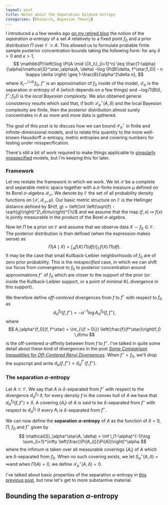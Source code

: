 ```yaml
---
layout: post
title: Notes about the Separation $alpha$-entropy
categories: [Research, Bayesian Theory]
---
```


I introduced a a few weeks ago [on my retired blog](https://mathstatnotes.wordpress.com/) the notion of the *separation $\alpha​$-entropy* of a set $A​$ relatively to a fixed point $f_0​$ and a prior distribution $\Pi​$ over $\mathbb{F} \supset A​$. This allowed us to formulate probable finite sample posterior concentration bounds taking the following form: for any $\delta > 0​$ and $\kappa > 1​$,
$$
\mathbb{P}\left(\log \Pi(A \mid \{X_i\}_{i=1}^n) \leq \frac{1-\alpha}{\alpha}\mathcal{S}^\star_\alpha(A, \delta) -\log \Pi(B(\delta, f^\star;f_0)) - n \kappa \delta \right) \geq 1-\frac{8}{\alpha^2\delta n},
$$
where $X_i \sim^{i.i.d.} f_0$, $f^\star$ is an approximation of $f_0$ inside of the model, $\mathcal{S}_\alpha$ is the separation $\alpha$-entropy of $A$ (which depends on a few things) and $-\log\Pi(B(\delta, f^\star;f_0))$ is the *local Bayesian complexity*. We also obtained general consistency results which said that, if both $\mathcal{S}_\alpha^\star(A, \delta)$ and the local Bayesian complexity are finite, then the posterior distribution almost surely concentrates in $A​$ as more and more data is gathered.

The goal of this post is to discuss how we can bound $\mathcal{S}_\alpha^\star​$ in finite and infinite-dimensional models, and to relate this quantity to the more well-known Hausdorff $\alpha​$-entropy, metric entropies and covering numbers for testing under misspecification. 

<!--more-->

There's still a bit of work required to make things applicable to [singularly misspecified](https://mathstatnotes.wordpress.com/2019/03/26/the-misspecified-mathematical-theory-of-bayesian-misspecification/) models, but I'm keeping this for later.

### Framework

Let me restate the framework in which we work. We let $\mathcal{X}$ be a complete and separable metric space together with a $\sigma$-finite measure $\mu$ defined on its Borel $\sigma$-algebra $\mathcal{B}_{\mathcal{X}}$. We denote by $\mathbb{F}$ the set of all probability density functions on $(\mathcal{X}, \mathcal{B}_{\mathcal{X}}, \mu)$. Our basic metric structure on $\mathbb{F}$ is the Hellinger distance defined by $H(f, g) = \left(\int \left(\sqrt{f} - \sqrt{g}\right)^2\,d\mu\right)^{½}$ and we assume that the map $(f, x) \mapsto f(x)$ is jointly measurable in the product of the Borel $\sigma​$-algebra.

Now let $\Pi​$ be a prior on $\mathbb{F}​$ and assume that we observe data $X \sim f_0 \in \mathbb{F}​$. The posterior distribution is then defined (when the expression makes sense) as
$$
\Pi(A \mid X) = \int_A f(X) \,\Pi(df)\Big/ \int_{\mathbb{F}}f(X) \,\Pi(df).
$$
It may be the case that small Kullback-Leibler neighborhoods of $f_0$ are of zero prior probability. This is the *misspecified* case, in which we can shift our focus from convergence to $f_0$ to posterior concentration around approximations $f^\star$ of $f_0$ which are closer to the support of the prior (or inside the Kullback-Leibler support, or a point of minimal KL divergence in this support).

We therefore define *off-centered* divergences from $f$ to $f^\star$ with respect to $f_0$ as
$$
d_\alpha^{f_0}(f, f^\star) = -\alpha^{-1}\log A_\alpha^{f_0}(f, f^\star),
$$
where
$$
A_\alpha^{f_0}(f, f^\star) = \int_{\{f > 0\}} \left(\frac{f}{f^\star}\right)f_0 \,d\mu
$$
is the off-centered $\alpha​$-affinity between from $f​$ to $f^\star​$. I've talked in quite some detail about these kind of divergences in the post *[Some Comparison Inequalities for Off-Centered Rényi Divergences](https://mathstatnotes.wordpress.com/2019/03/30/some-comparison-inequalities-for-off-centered-renyi-divergences/)*. When $f^\star = f_0​$, we'll drop the supscript and write $d_\alpha(f, f^\star) = d_\alpha^{f^\star}(f, f^\star)​$.

### The separation $\alpha$-entropy

Let $A\subset \mathbb{F}$. We say that $A$ is $\delta$-separated from $f^\star$ with respect to the divergence $d_\alpha^{f_0}$ if, for every density $f$ in the convex hull of $A$ we have that $d_\alpha^{f_0}(f, f^\star) \geq \delta$. A covering $\{A_i\}$ of $A$ is said to be $\delta$-separated from $f^\star$ with respect to $d_\alpha^{f_0}$ if every $A_i$ is $\delta$-separated from $f^\star​$.

We can now define the **separation $\alpha$-entropy** of $A$ as the function of $\delta > 0$, $\Pi$, $f_0$ and $f^\star$ given by
$$
\mathcal{S}_\alpha^\star(A, \delta) = \inf \,(1-\alpha)^{-1}\log \sum_{i=1}^\infty \left(\frac{\Pi(A_i)}{\Pi(A)}\right)^\alpha
$$
where the infimum is taken over all measurable coverings $\{A_i\}​$ of $A​$ which are $\delta​$-separated from $f_0​$. When no such covering exists, we let $S_\alpha^\star(A, \delta) = \infty​$ and when $\Pi(A) = 0​$, we define $\mathcal{S}_\alpha^\star(A, \delta) = 0​$.

I've talked about basic properties of the separation $\alpha$-entropy in [this previous post](https://mathstatnotes.wordpress.com/2019/04/08/posterior-concentration-in-terms-of-the-separation-alpha-entropy/), but now let's get to more substantive material.

## Bounding the separation $\alpha$-entropy

